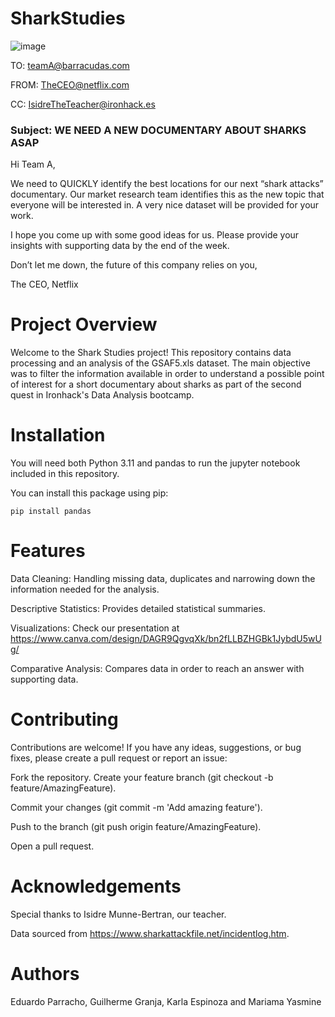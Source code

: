 # SharkStudies

![image](https://github.com/user-attachments/assets/7febc398-86a4-42f5-a5a0-7b68ecd26c7f)


TO:   teamA@barracudas.com

FROM: TheCEO@netflix.com

CC:   IsidreTheTeacher@ironhack.es

### Subject: WE NEED A NEW DOCUMENTARY ABOUT SHARKS ASAP

Hi Team A,

We need to QUICKLY identify the best locations for our next “shark attacks” documentary. Our market research team identifies this as the new topic that everyone will be interested in. A very nice dataset will be provided for your work.

I hope you come up with some good ideas for us. Please provide your insights with supporting data by the end of the week.

Don’t let me down, the future of this company relies on you,

The CEO, Netflix


# Project Overview

Welcome to the Shark Studies project! This repository contains data processing and an analysis of the GSAF5.xls dataset. The main objective was to filter the information available in order to understand a possible point of interest for a short documentary about sharks as part of the second quest in Ironhack's Data Analysis bootcamp.

# Installation

You will need both Python 3.11 and pandas to run the jupyter notebook included in this repository.

You can install this package using pip:

``` pip install pandas ```

# Features

Data Cleaning: Handling missing data, duplicates and narrowing down the information needed for the analysis.

Descriptive Statistics: Provides detailed statistical summaries.

Visualizations: Check our presentation at https://www.canva.com/design/DAGR9QgvqXk/bn2fLLBZHGBk1JybdU5wUg/ 

Comparative Analysis: Compares data in order to reach an answer with supporting data.


# Contributing
Contributions are welcome! If you have any ideas, suggestions, or bug fixes, please create a pull request or report an issue:

Fork the repository.
Create your feature branch (git checkout -b feature/AmazingFeature).

Commit your changes (git commit -m 'Add amazing feature').

Push to the branch (git push origin feature/AmazingFeature).

Open a pull request.


# Acknowledgements

Special thanks to Isidre Munne-Bertran, our teacher.

Data sourced from https://www.sharkattackfile.net/incidentlog.htm.

# Authors

Eduardo Parracho, Guilherme Granja, Karla Espinoza and Mariama Yasmine
